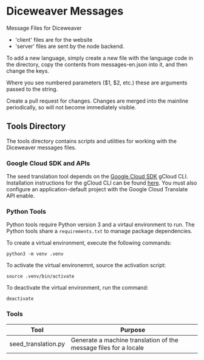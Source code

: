 # Diceweaver Messages

Message Files for Diceweaver

* 'client' files are for the website
* 'server' files are sent by the node backend.

To add a new language, simply create a new file with the language code in the directory, copy the contents from messages-en.json into it, and then change the keys.

Where you see numbered parameters ($1, $2, etc.) these are arguments passed to the string.  

Create a pull request for changes.  Changes are merged into the mainline periodically, so will not become immediately visible.

## Tools Directory

The tools directory contains scripts and utilities for working with the Diceweaver messages files.

### Google Cloud SDK and APIs

The seed translation tool depends on the [Google Cloud SDK](https://cloud.google.com/sdk) gCloud CLI. Installation instructions for the gCloud CLI can be found [here](https://cloud.google.com/sdk/docs/install). You must also configure an application-default project with the Google Cloud Translate API enable.

### Python Tools

Python tools require Python version 3 and a virtaul environment to run. The Python tools share a `requirements.txt` to manage
package dependencies.

To create a virtual environment, execute the following commands:

```shell
python3 -m venv .venv
```

To activate the virtual environemnt, source the activation script:

```shell
source .venv/bin/activate
```

To deactivate the virtual environment, run the command:

```shell
deactivate
```

### Tools

| Tool                | Purpose                                                          |
| ------------------- | ---------------------------------------------------------------- |
| seed_translation.py | Generate a machine translation of the message files for a locale |
